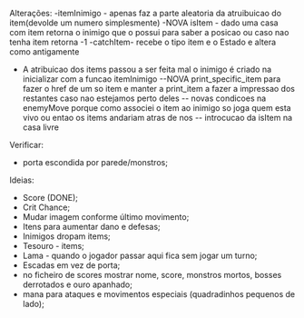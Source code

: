 Alterações:
-itemInimigo - apenas faz a parte aleatoria da atruibuicao do item(devolde um numero simplesmente)
-NOVA isItem - dado uma casa com item retorna o inimigo que o possui para saber a posicao ou caso nao tenha item retorna -1
-catchItem- recebe o tipo item e o Estado e altera como antigamente
- A atribuicao dos items passou a ser feita mal o inimigo é criado na inicializar com a funcao itemInimigo
--NOVA print_specific_item para fazer o href de um so item e manter a print_item a fazer a impressao dos restantes caso nao estejamos perto deles
-- novas condicoes na enemyMove porque como associei o item ao inimigo so joga quem esta vivo ou entao os items andariam atras de nos
-- introcucao da isItem na casa livre

Verificar:
- porta escondida por parede/monstros;

Ideias:
- Score (DONE);
- Crit Chance;
- Mudar imagem conforme último movimento;
- Itens para aumentar dano e defesas;
- Inimigos dropam items;
- Tesouro - items;
- Lama - quando o jogador passar aqui fica sem jogar um turno;
- Escadas em vez de porta;
- no ficheiro de scores mostrar nome, score, monstros mortos, bosses derrotados e ouro apanhado;
- mana para ataques e movimentos especiais (quadradinhos pequenos de lado);
